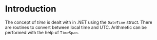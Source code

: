 # Introduction

The concept of _time_ is dealt with in .NET using the `DateTime` struct. There are routines to convert between local time and UTC. Arithmetic can be performed with the help of `TimeSpan`.
